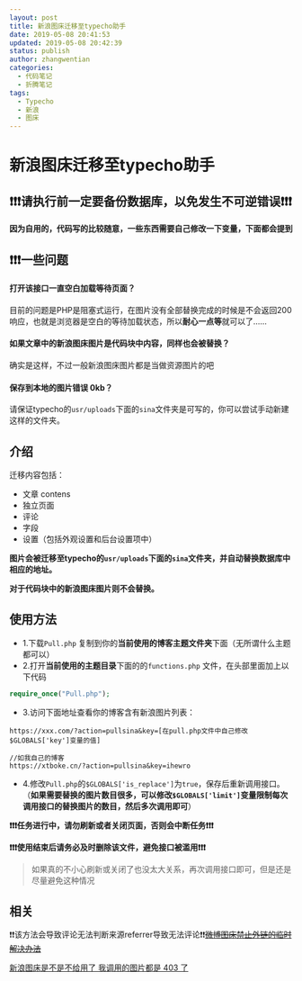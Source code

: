 ```yaml
---
layout: post
title: 新浪图床迁移至typecho助手
date: 2019-05-08 20:41:53
updated: 2019-05-08 20:42:39
status: publish
author: zhangwentian
categories: 
  - 代码笔记
  - 折腾笔记
tags: 
  - Typecho
  - 新浪
  - 图床
---
```





#  新浪图床迁移至typecho助手

## ❗️❗️❗️请执行前一定要备份数据库，以免发生不可逆错误❗️❗️❗️

**因为自用的，代码写的比较随意，一些东西需要自己修改一下变量，下面都会提到**



## ❗️❗️❗️一些问题

#### 打开该接口一直空白加载等待页面？

目前的问题是PHP是阻塞式运行，在图片没有全部替换完成的时候是不会返回200响应，也就是浏览器是空白的等待加载状态，所以**耐心一点等**就可以了……

#### 如果文章中的新浪图床图片是代码块中内容，同样也会被替换？

确实是这样，不过一般新浪图床图片都是当做资源图片的吧

#### 保存到本地的图片错误 0kb？

请保证typecho的`usr/uploads`下面的`sina`文件夹是可写的，你可以尝试手动新建这样的文件夹。


## 介绍

迁移内容包括：

* 文章 contens
* 独立页面 
* 评论
* 字段
* 设置（包括外观设置和后台设置项中）

**图片会被迁移至typecho的`usr/uploads`下面的`sina`文件夹，并自动替换数据库中相应的地址。**

**对于代码块中的新浪图床图片则不会替换。**

## 使用方法

* 1.下载`Pull.php` 复制到你的**当前使用的博客主题文件夹**下面（无所谓什么主题都可以）
* 2.打开**当前使用的主题目录**下面的的`functions.php` 文件，在头部里面加上以下代码

```php
require_once("Pull.php");
```

* 3.访问下面地址查看你的博客含有新浪图片列表：

```
https://xxx.com/?action=pullsina&key=[在pull.php文件中自己修改$GLOBALS['key']变量的值]

//如我自己的博客
https://xtboke.cn/?action=pullsina&key=ihewro
```

* 4.修改`Pull.php`的`$GLOBALS['is_replace']`为`true`，保存后重新调用接口。（**如果需要替换的图片数目很多，可以修改`$GLOBALS['limit']`变量限制每次调用接口的替换图片的数目，然后多次调用即可**）

**❗️❗️❗️任务进行中，请勿刷新或者关闭页面，否则会中断任务❗️❗️❗️**

**❗️❗️❗️使用结束后请务必及时删除该文件，避免接口被滥用❗️❗️❗️**

> 如果真的不小心刷新或关闭了也没太大关系，再次调用接口即可，但是还是尽量避免这种情况

## 相关

❗️❗️该方法会导致评论无法判断来源referrer导致无法评论❗️❗️[~~微博图床禁止外链的临时解决办法~~](https://www.willnet.net/index.php/archives/141/)


[新浪图床是不是不给用了 我调用的图片都是 403 了](https://www.v2ex.com/t/558239)



